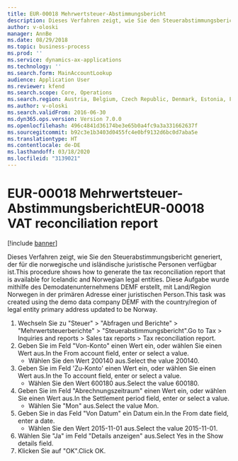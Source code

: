 ```yaml
---
title: EUR-00018 Mehrwertsteuer-Abstimmungsbericht
description: Dieses Verfahren zeigt, wie Sie den Steuerabstimmungsbericht generiert, der für die norwegische und isländische juristische Personen verfügbar ist.
author: v-oloski
manager: AnnBe
ms.date: 08/29/2018
ms.topic: business-process
ms.prod: ''
ms.service: dynamics-ax-applications
ms.technology: ''
ms.search.form: MainAccountLookup
audience: Application User
ms.reviewer: kfend
ms.search.scope: Core, Operations
ms.search.region: Austria, Belgium, Czech Republic, Denmark, Estonia, Finland, France, Germany, Hungary, Ireland, Italy, Latvia, Lithuania, Netherlands, Poland, Spain, Sweden, United Kingdom
ms.author: v-oloski
ms.search.validFrom: 2016-06-30
ms.dyn365.ops.version: Version 7.0.0
ms.openlocfilehash: 496c4841d36174be3e65b0a4fc9a3a331662637f
ms.sourcegitcommit: b92c3e1b3403d0455fc4e0bf9132d6bc0d7aba5e
ms.translationtype: HT
ms.contentlocale: de-DE
ms.lasthandoff: 03/18/2020
ms.locfileid: "3139021"
---
```

# <a name="eur-00018-vat-reconciliation-report"></a><span data-ttu-id="3e6e3-103">EUR-00018 Mehrwertsteuer-Abstimmungsbericht</span><span class="sxs-lookup"><span data-stu-id="3e6e3-103">EUR-00018 VAT reconciliation report</span></span>

[!include [banner](../../includes/banner.md)]

<span data-ttu-id="3e6e3-104">Dieses Verfahren zeigt, wie Sie den Steuerabstimmungsbericht generiert, der für die norwegische und isländische juristische Personen verfügbar ist.</span><span class="sxs-lookup"><span data-stu-id="3e6e3-104">This procedure shows how to generate the tax reconciliation report that is available for Icelandic and Norwegian legal entities.</span></span> <span data-ttu-id="3e6e3-105">Diese Aufgabe wurde mithilfe des Demodatenunternehmens DEMF erstellt, mit Land/Region Norwegen in der primären Adresse einer juristischen Person.</span><span class="sxs-lookup"><span data-stu-id="3e6e3-105">This task was created using the demo data company DEMF with the country/region of legal entity primary address updated to be Norway.</span></span>

1. <span data-ttu-id="3e6e3-106">Wechseln Sie zu "Steuer" > "Abfragen und Berichte" > "Mehrwertsteuerberichte" > "Steuerabstimmungsbericht".</span><span class="sxs-lookup"><span data-stu-id="3e6e3-106">Go to Tax > Inquiries and reports > Sales tax reports > Tax reconciliation report.</span></span>
2. <span data-ttu-id="3e6e3-107">Geben Sie im Feld "Von-Konto" einen Wert ein, oder wählen Sie einen Wert aus.</span><span class="sxs-lookup"><span data-stu-id="3e6e3-107">In the From account field, enter or select a value.</span></span>
    * <span data-ttu-id="3e6e3-108">Wählen Sie den Wert 200140 aus.</span><span class="sxs-lookup"><span data-stu-id="3e6e3-108">Select the value 200140.</span></span>  
3. <span data-ttu-id="3e6e3-109">Geben Sie im Feld 'Zu-Konto' einen Wert ein, oder wählen Sie einen Wert aus.</span><span class="sxs-lookup"><span data-stu-id="3e6e3-109">In the To account field, enter or select a value.</span></span>
    * <span data-ttu-id="3e6e3-110">Wählen Sie den Wert 600180 aus.</span><span class="sxs-lookup"><span data-stu-id="3e6e3-110">Select the value 600180.</span></span>  
4. <span data-ttu-id="3e6e3-111">Geben Sie im Feld "Abrechnungszeitraum" einen Wert ein, oder wählen Sie einen Wert aus.</span><span class="sxs-lookup"><span data-stu-id="3e6e3-111">In the Settlement period field, enter or select a value.</span></span>
    * <span data-ttu-id="3e6e3-112">Wählen Sie "Mon" aus.</span><span class="sxs-lookup"><span data-stu-id="3e6e3-112">Select the value Mon.</span></span>  
5. <span data-ttu-id="3e6e3-113">Geben Sie in das Feld "Von Datum" ein Datum ein.</span><span class="sxs-lookup"><span data-stu-id="3e6e3-113">In the From date field, enter a date.</span></span>
    * <span data-ttu-id="3e6e3-114">Wählen Sie den Wert 2015-11-01 aus.</span><span class="sxs-lookup"><span data-stu-id="3e6e3-114">Select the value 2015-11-01.</span></span>  
6. <span data-ttu-id="3e6e3-115">Wählen Sie "Ja" im Feld "Details anzeigen" aus.</span><span class="sxs-lookup"><span data-stu-id="3e6e3-115">Select Yes in the Show details field.</span></span>
7. <span data-ttu-id="3e6e3-116">Klicken Sie auf "OK".</span><span class="sxs-lookup"><span data-stu-id="3e6e3-116">Click OK.</span></span>

